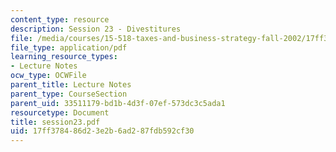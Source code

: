 ```yaml
---
content_type: resource
description: Session 23 - Divestitures
file: /media/courses/15-518-taxes-and-business-strategy-fall-2002/17ff378486d23e2b6ad287fdb592cf30_session23.pdf
file_type: application/pdf
learning_resource_types:
- Lecture Notes
ocw_type: OCWFile
parent_title: Lecture Notes
parent_type: CourseSection
parent_uid: 33511179-bd1b-4d3f-07ef-573dc3c5ada1
resourcetype: Document
title: session23.pdf
uid: 17ff3784-86d2-3e2b-6ad2-87fdb592cf30
---
```

